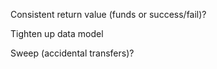 Consistent return value (funds or success/fail)?

Tighten up data model

Sweep (accidental transfers)?